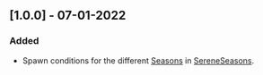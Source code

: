 ## [1.0.0] - 07-01-2022
### Added
- Spawn conditions for the different [Seasons](https://github.com/Glitchfiend/SereneSeasons/blob/SS-public/src/main/java/sereneseasons/api/season/Season.java) in [SereneSeasons](https://www.curseforge.com/minecraft/mc-mods/serene-seasons).